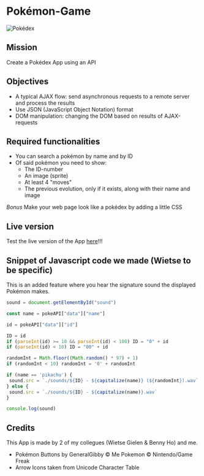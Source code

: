 # Pokémon-Game

![Pokédex](https://media.giphy.com/media/OSvRsgnCeTE0U/giphy.gif)

## Mission

Create a Pokédex App using an API

## Objectives

- A typical AJAX flow: send asynchronous requests to a remote server and process the results
- Use JSON (JavaScript Object Notation) format
- DOM manipulation: changing the DOM based on results of AJAX-requests

## Required functionalities

* You can search a pokémon by name and by ID
* Of said pokémon you need to show:
    * The ID-number
    * An image (sprite)
    * At least 4 "moves"
    * The previous evolution, only if it exists, along with their name and image

_Bonus_ Make your web page look like a pokédex by adding a little CSS

## Live version

Test the live version of the App [here](https://nicplackle.github.io/Pokemon-Game/ "Published Pokédex Game")!!!

## Snippet of Javascript code we made (Wietse to be specific)

This is an added feature where you hear the signature sound the displayed Pokémon makes.

```javascript
sound = document.getElementById("sound")

const name = pokeAPI["data"]["name"]

id = pokeAPI["data"]["id"]

ID = id
if (parseInt(id) >= 10 && parseInt(id) < 100) ID = "0" + id
if (parseInt(id) < 10) ID = "00" + id

randomInt = Math.floor((Math.random() * 97) + 1)
if (randomInt < 10) randomInt = '0' + randomInt

if (name == 'pikachu') {
 sound.src = `./sounds/${ID} - ${capitalize(name)} (${randomInt}).wav`
} else {
 sound.src = `./sounds/${ID} - ${capitalize(name)}.wav`
}

console.log(sound)
```

## Credits

This App is made by 2 of my collegues (Wietse Gielen & Benny Ho) and me.

- Pokémon Buttons by GeneralGibby © Me
  Pokemon © Nintendo/Game Freak
- Arrow Icons taken from Unicode Character Table
